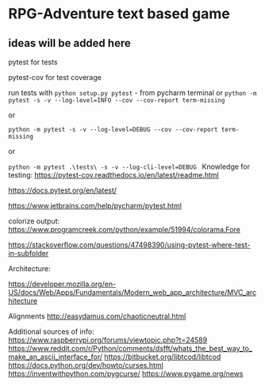 # RPG-Adventure text based game
## ideas will be added here

pytest for tests

pytest-cov for test coverage


run tests with `python setup.py pytest` - from pycharm terminal
or
`python -m pytest -s -v --log-level=INFO --cov --cov-report term-missing`

or

`python -m pytest -s -v --log-level=DEBUG --cov --cov-report term-missing`

or

`python -m pytest .\tests\ -s -v --log-cli-level=DEBUG
`
Knowledge for testing:
https://pytest-cov.readthedocs.io/en/latest/readme.html

https://docs.pytest.org/en/latest/

https://www.jetbrains.com/help/pycharm/pytest.html


colorize output:
https://www.programcreek.com/python/example/51994/colorama.Fore

https://stackoverflow.com/questions/47498390/using-pytest-where-test-in-subfolder

Architecture:

https://developer.mozilla.org/en-US/docs/Web/Apps/Fundamentals/Modern_web_app_architecture/MVC_architecture

Alignments
http://easydamus.com/chaoticneutral.html


Additional sources of info:
https://www.raspberrypi.org/forums/viewtopic.php?t=24589
https://www.reddit.com/r/Python/comments/dsfft/whats_the_best_way_to_make_an_ascii_interface_for/
https://bitbucket.org/libtcod/libtcod
https://docs.python.org/dev/howto/curses.html
https://inventwithpython.com/pygcurse/
https://www.pygame.org/news